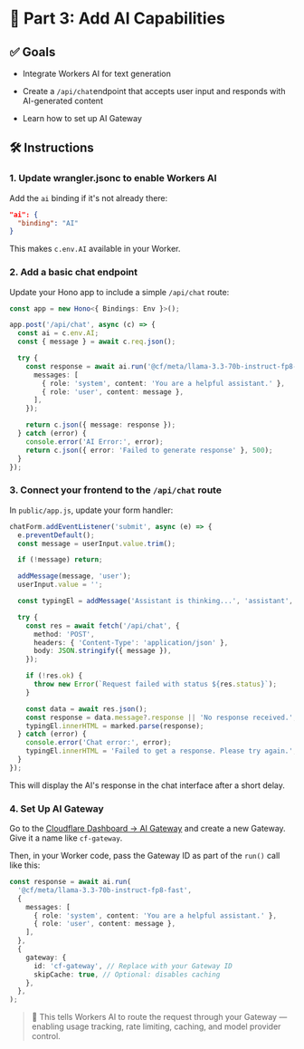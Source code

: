 # 🧠 Part 3: Add AI Capabilities

## ✅ Goals

- Integrate Workers AI for text generation

- Create a `/api/chat`endpoint that accepts user input and responds with AI-generated content

- Learn how to set up AI Gateway

## 🛠️ Instructions

### 1. **Update wrangler.jsonc to enable Workers AI**

Add the `ai` binding if it's not already there:

```json
"ai": {
  "binding": "AI"
}
```

This makes `c.env.AI` available in your Worker.

### 2. **Add a basic chat endpoint**

Update your Hono app to include a simple `/api/chat` route:

```ts
const app = new Hono<{ Bindings: Env }>();

app.post('/api/chat', async (c) => {
  const ai = c.env.AI;
  const { message } = await c.req.json();

  try {
    const response = await ai.run('@cf/meta/llama-3.3-70b-instruct-fp8-fast', {
      messages: [
        { role: 'system', content: 'You are a helpful assistant.' },
        { role: 'user', content: message },
      ],
    });

    return c.json({ message: response });
  } catch (error) {
    console.error('AI Error:', error);
    return c.json({ error: 'Failed to generate response' }, 500);
  }
});
```

### 3. **Connect your frontend to the `/api/chat` route**

In `public/app.js`, update your form handler:

```ts
chatForm.addEventListener('submit', async (e) => {
  e.preventDefault();
  const message = userInput.value.trim();

  if (!message) return;

  addMessage(message, 'user');
  userInput.value = '';

  const typingEl = addMessage('Assistant is thinking...', 'assistant', true);

  try {
    const res = await fetch('/api/chat', {
      method: 'POST',
      headers: { 'Content-Type': 'application/json' },
      body: JSON.stringify({ message }),
    });

    if (!res.ok) {
      throw new Error(`Request failed with status ${res.status}`);
    }

    const data = await res.json();
    const response = data.message?.response || 'No response received.';
    typingEl.innerHTML = marked.parse(response);
  } catch (error) {
    console.error('Chat error:', error);
    typingEl.innerHTML = 'Failed to get a response. Please try again.';
  }
});
```

This will display the AI's response in the chat interface after a short delay.

### 4. **Set Up AI Gateway**

Go to the [Cloudflare Dashboard → AI Gateway](https://dash.cloudflare.com/) and create a new Gateway. Give it a name like `cf-gateway`.

Then, in your Worker code, pass the Gateway ID as part of the `run()` call like this:

```ts
const response = await ai.run(
  '@cf/meta/llama-3.3-70b-instruct-fp8-fast',
  {
    messages: [
      { role: 'system', content: 'You are a helpful assistant.' },
      { role: 'user', content: message },
    ],
  },
  {
    gateway: {
      id: 'cf-gateway', // Replace with your Gateway ID
      skipCache: true, // Optional: disables caching
    },
  },
);
```

> 🧠 This tells Workers AI to route the request through your Gateway — enabling usage tracking, rate limiting, caching, and model provider control.
